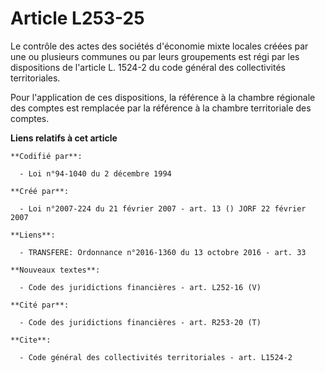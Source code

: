 # Article L253-25

Le contrôle des actes des sociétés d'économie mixte locales créées par une ou plusieurs communes ou par leurs groupements est
régi par les dispositions de l'article L. 1524-2 du code général des collectivités territoriales. 

Pour l'application de ces dispositions, la référence à la chambre régionale des comptes est remplacée par la référence à la
chambre territoriale des comptes.

**Liens relatifs à cet article**

	**Codifié par**:

	  - Loi n°94-1040 du 2 décembre 1994

	**Créé par**:

	  - Loi n°2007-224 du 21 février 2007 - art. 13 () JORF 22 février 2007

	**Liens**:

	  - TRANSFERE: Ordonnance n°2016-1360 du 13 octobre 2016 - art. 33

	**Nouveaux textes**:

	  - Code des juridictions financières - art. L252-16 (V)

	**Cité par**:

	  - Code des juridictions financières - art. R253-20 (T)

	**Cite**:

	  - Code général des collectivités territoriales - art. L1524-2
